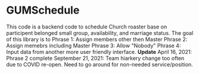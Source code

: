 # GUMSchedule
This code is a backend code to schedule Church roaster base on participent belonged small group, availability, and marriage status.
The goal of this library is to 
Phrase 1: Assign members other then Master
Phrase 2: Assign memebrs including Master
Phrase 3: Allow "Nobody" 
Phrase 4: Input data from another more user friendly interface.
**Update**
April 16, 2021: Phrase 2 complete
September 21, 2021: Team hiarkery change too often due to COVID re-open. Need to go around for non-needed service/position.
